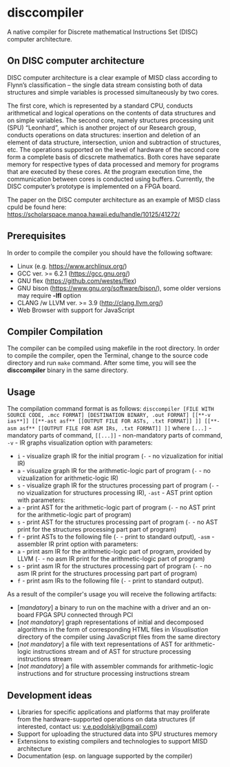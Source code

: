 # disccompiler
A native compiler for Discrete mathematical Instructions Set (DISC) computer architecture.

## On DISC computer architecture
DISC computer architecture is a clear example of MISD class according to Flynn’s classification – the single data stream consisting both of data structures and simple variables is processed simultaneously by two cores.

The first core, which is represented by a standard CPU, conducts arithmetical and logical operations on the contents of data structures and on simple variables. The second core, namely structures processing unit (SPU) “Leonhard”, which is another project of our Research group, conducts operations on data structures: insertion and deletion of an element of data structure, intersection, union and subtraction of structures, etc. The operations supported on the level of hardware of the second core form a complete basis of dicscrete mathematics. Both cores have separate memory for respective types of data processed and memory for programs that are executed by these cores. At the program execution time, the communication between cores is conducted using buffers. Currently, the DISC computer’s prototype is implemented on a FPGA board.

The paper on the DISC computer architecture as an example of MISD class cpuld be found here: https://scholarspace.manoa.hawaii.edu/handle/10125/41272/

## Prerequisites
In order to compile the compiler you should have the following software:
- Linux (e.g. https://www.archlinux.org/)
- GCC ver. >= 6.2.1 (https://gcc.gnu.org/)
- GNU flex (https://github.com/westes/flex)
- GNU bison (https://www.gnu.org/software/bison/), some older versions may require **-lfl** option
- CLANG /w LLVM ver. >= 3.9 (http://clang.llvm.org/)
- Web Browser with support for JavaScript

## Compiler Compilation
The compiler can be compiled using makefile in the root directory.
In order to compile the compiler, open the Terminal, change to the source code directory and run `make` command.
After some time, you will see the **disccompiler** binary in the same directory.

## Usage
The compilation command format is as follows:
```disccompiler [FILE WITH SOURCE CODE, .mcc FORMAT] [DESTINATION BINARY, .out FORMAT] [[**-v ias**]] [[**-ast asf** [[OUTPUT FILE FOR ASTs, .txt FORMAT]] ]] [[**-asm asf** [[OUTPUT FILE FOR ASM IRs, .txt FORMAT]] ]]```
where
`[...]` - mandatory parts of command,
`[[...]]` - non-mandatory parts of command,
`-v` - IR graphs visualization option with parameters:
- `i` - visualize graph IR for the initial program (`-` - no vizualization for initial IR)
- `a` - visualize graph IR for the arithmetic-logic part of program (`-` - no vizualization for arithmetic-logic IR)
- `s` - visualize graph IR for the structures processing part of program (`-` - no vizualization for structures processing IR),
`-ast` - AST print option with parameters:
- `a` - print AST for the arithmetic-logic part of program (`-` - no AST print for the arithmetic-logic part of program)
- `s` - print AST for the structures processing part of program (`-` - no AST print for the structures processing part part of program)
- `f` - print ASTs to the following file (`-` - print to standard output),
`-asm` - assembler IR print option with parameters:
- `a` - print asm IR for the arithmetic-logic part of program, provided by LLVM (`-` - no asm IR print for the arithmetic-logic part of program)
- `s` - print asm IR for the structures processing part of program (`-` - no asm IR print for the structures processing part part of program)
- `f` - print asm IRs to the following file (`-` - print to standard output).

As a result of the compiler's usage you will receive the following artifacts:
- [*mandatory*] a binary to run on the machine with a driver and an on-board FPGA SPU connected through PCI
- [*not mandatory*] graph representations of initial and decomposed algorithms in the form of corresponding HTML files in *Visualisation* directory of the compiler using JavaScript files from the same directory
- [*not mandatory*] a file with text representations of AST for arithmetic-logic instructions stream and of AST for structure processing instructions stream
- [*not mandatory*] a file with assembler commands for arithmetic-logic instructions and for structure processing instructions stream

## Development ideas
- Libraries for specific applications and platforms that may proliferate from the hardware-supported operations on data structures (if interested, contact us: v.e.podolskiy@gmail.com)
- Support for uploading the structured data into SPU structures memory
- Extensions to existing compilers and technologies to support MISD architecture
- Documentation (esp. on language supported by the compiler)